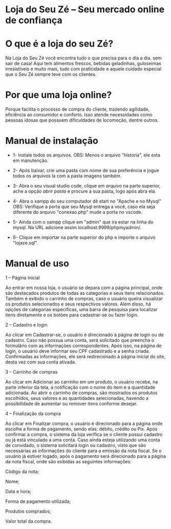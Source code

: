 # Loja do Seu Zé – Seu mercado online de confiança

# O que é a loja do seu Zé?
Na Loja do Seu Zé você encontra tudo o que precisa para o dia a dia, sem sair de casa!
Aqui tem alimentos frescos, bebidas geladinhas, guloseimas irresistíveis e muito mais, tudo com praticidade e aquele cuidado especial que o Seu Zé sempre teve com os clientes.

# Por que uma loja online?
Porque facilita o processo de compra do cliente, trazendo agilidade, eficiência ao consumidor e conforto. Isso atende necessidades como pessoas idosas que possuem dificuldades de locomoção, dentre outros.

# Manual de instalação
* 1- Instale todos os arquivos. OBS: Menos o arquivo "historia", ele esta em manutenção.
  
* 2- Após baixar, crie uma pasta com nome de sua preferência e jogue todos os arquivos la com a pasta imagens também.

* 3- Abra o seu visual studio code, clique em *arquivo* na parte superior, ache a opção *abrir pasta* e procure a sua pasta, logo após abra ela.

* 4- Abra o xampp do seu computador dê start no "Apache e no Mysql" OBS: Verifique a porta que seu Mysql entrega a você, caso ela seja diferente do arquivo "conexao.php" mude a porta no vscode.

* 5- Ainda com o xampp clique em "admin" que ira estar na linha do mysql. Na URL adicione assim localhost:9999/phpmyadmin/.

* 6- Clique em importar na parte superior do php e importe o arquivo "lojaze.sql".

# Manual de uso

1 – Página inicial

Ao entrar em nossa loja, o usuário se depara com a página principal, onde são destacados produtos de todas as categorias e seus itens relacionados. Também é exibido o carrinho de compras, caso o usuário queira visualizar os produtos selecionados e seus respectivos valores. Além disso, há opções de categorias específicas, uma barra de pesquisa para localizar itens diretamente e os botões para cadastrar-se ou fazer login.

2 – Cadastro e login

Ao clicar em Cadastrar-se, o usuário é direcionado à página de login ou de cadastro. Caso não possua uma conta, será solicitado que preencha o formulário com as informações correspondentes. Após isso, na página de login, o usuário deve informar seu CPF cadastrado e a senha criada. Confirmadas as informações, ele será redirecionado à página inicial do site, desta vez com sua conta ativada.

3 – Carrinho de compras

Ao clicar em Adicionar ao carrinho em um produto, o usuário recebe, na parte inferior da tela, a notificação com o nome do item e a quantidade adicionada. Ao abrir o carrinho de compras, são mostrados os produtos escolhidos, seus valores e as quantidades selecionadas, havendo a possibilidade de aumentar ou remover itens conforme desejar.

4 – Finalização da compra

Ao clicar em Finalizar compra, o usuário é direcionado para a página onde escolhe a forma de pagamento, sendo elas: débito, crédito ou Pix. Após confirmar a compra, o sistema da loja verifica se o cliente possui cadastro ou já está vinculado a uma conta. Caso ainda esteja utilizando uma conta de convidado, o sistema solicitará login ou cadastro, visto que são necessárias as informações do cliente para a emissão da nota fiscal. Se o usuário já estiver logado, após o pagamento será direcionado para a página da nota fiscal, onde são exibidas as seguintes informações:

Código da nota;

Nome;

Data e hora;

Forma de pagamento utilizada;

Produtos comprados;

Valor total da compra.
